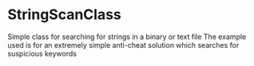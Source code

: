 # StringScanClass
Simple class for searching for strings in a binary or text file
The example used is for an extremely simple anti-cheat solution which searches for suspicious keywords
